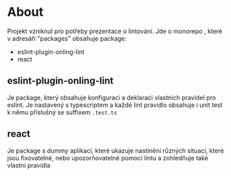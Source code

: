 About
=======

Projekt vzniknul pro potřeby prezentace o lintování. Jde o monorepo , které v adresáři "packages" obsahuje package:

* eslint-plugin-onling-lint
* react

## eslint-plugin-onling-lint

Je package, který obsahuje konfiguraci a deklaraci vlastních pravidel pro eslint. Je nastavený s typescriptem a každé
lint pravidlo
obsahuje i unit test k němu příslušný se suffixem `.test.ts`

## react

Je package s dummy aplikací, které ukazuje nastínění různých situací, které jsou fixovatelné, nebo upozorňovatelné
pomocí lintu a zohledňuje také vlastní pravidla
